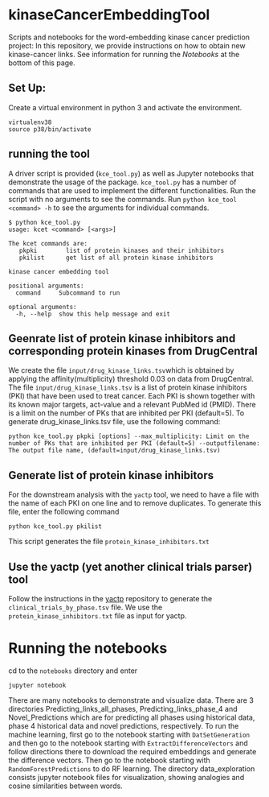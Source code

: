 # kinaseCancerEmbeddingTool
Scripts and notebooks for the word-embedding kinase cancer prediction project:
In this repository, we provide instructions on how to obtain new kinase-cancer links.
See information for running the *Notebooks* at the bottom of this page.

## Set Up:
 Create a virtual environment in python 3 and activate the environment. 
```
virtualenv38
source p38/bin/activate
```

## running the tool
A driver script is provided (``kce_tool.py``) as well as Jupyter notebooks that demonstrate the usage of the package.
``kce_tool.py`` has a number of commands that are used to implement the different functionalities. Run the script
with no arguments to see the commands. Run ``python kce_tool <command> -h`` to see the arguments for individual commands.

```
$ python kce_tool.py 
usage: kcet <command> [<args>]

The kcet commands are:
   pkpki        list of protein kinases and their inhibitors
   pkilist      get list of all protein kinase inhibitors

kinase cancer embedding tool

positional arguments:
  command     Subcommand to run

optional arguments:
  -h, --help  show this help message and exit
```

## Geenrate list of protein kinase inhibitors and corresponding protein kinases from DrugCentral
We create the file ``input/drug_kinase_links.tsv``which is obtained by applying the affinity(multiplicity) threshold 0.03
on data from DrugCentral. The file ``input/drug_kinase_links.tsv`` is a list of protein kinase inhibitors (PKI) that
have been used to treat cancer. Each PKI is shown together with its known major targets, act-value and a relevant
PubMed id (PMID). There is a limit on the number of PKs that are inhibited per PKI (default=5). To generate drug_kinase_links.tsv file, use the  following command:

``
python kce_tool.py pkpki [options]
--max_multiplicity: Limit on the number of PKs that are inhibited per PKI (default=5)
--outputfilename: The output file name, (default=input/drug_kinase_links.tsv)
``

## Generate list of protein kinase inhibitors
For the downstream analysis with the ``yactp`` tool, we need to have a file with the 
name of each PKI on one line and to remove duplicates. To generate this file, enter the following command
```
python kce_tool.py pkilist 
```

This script generates the file ``protein_kinase_inhibitors.txt``

## Use the yactp (yet another clinical trials parser) tool

Follow the instructions in the [yactp](https://github.com/monarch-initiative/yactp) repository
to generate the ``clinical_trials_by_phase.tsv`` file. We use the  ``protein_kinase_inhibitors.txt`` file
as input for yactp.
 


# Running the notebooks

cd to the ``notebooks`` directory and enter
```
jupyter notebook
```
There are many notebooks to demonstrate and visualize data. There are 3 directories 
Predicting_links_all_phases, Predicting_links_phase_4 and 
Novel_Predictions which are for predicting  all phases using historical data,  phase 4 historical data and  novel predictions, respectively. 
To run the machine learning, first go to the notebook starting with ``DatSetGeneration`` and then go to the notebook starting with ``ExtractDifferenceVectors`` and follow directions there to download the required
embeddings and generate the difference vectors. Then go to the notebook starting with ``RandomForestPredictions``
to do RF learning. 
The directory data_exploration consists jupyter notebook files for visualization, showing
analogies and cosine similarities between words.

